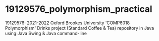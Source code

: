 # 19129576_polymorphism_practical
 19129576: 2021-2022 Oxford Brookes University 'COMP6018 Polymorphism' Drinks project (Standard Coffee &amp; Tea) repository in Java using Java Swing &amp; Java command-line
